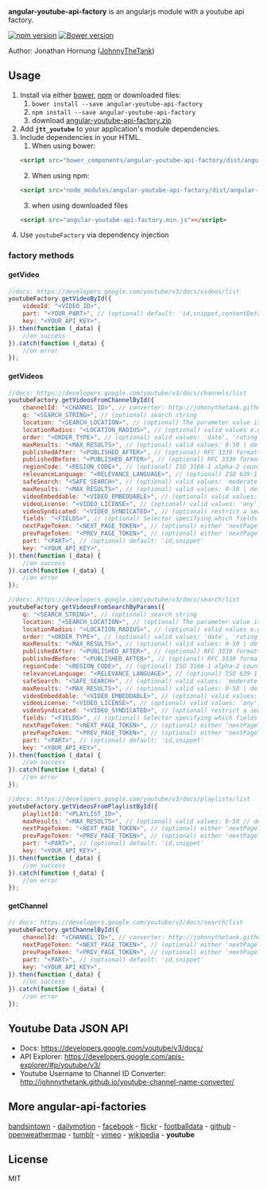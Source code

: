 **angular-youtube-api-factory** is an angularjs module with a youtube api factory.

[![npm version](https://badge.fury.io/js/angular-youtube-api-factory.svg)](https://badge.fury.io/js/angular-youtube-api-factory)
[![Bower version](https://badge.fury.io/bo/angular-youtube-api-factory.svg)](https://badge.fury.io/bo/angular-youtube-api-factory)

Author: Jonathan Hornung ([JohnnyTheTank](https://github.com/JohnnyTheTank))

## Usage

1. Install via either [bower](http://bower.io/), [npm](https://www.npmjs.com/) or downloaded files:
    1. `bower install --save angular-youtube-api-factory`
    2. `npm install --save angular-youtube-api-factory`
    3. download [angular-youtube-api-factory.zip](https://github.com/JohnnyTheTank/angular-youtube-api-factory/zipball/master)
2. Add **`jtt_youtube`** to your application's module dependencies.
3. Include dependencies in your HTML.
    1. When using bower:
    ```html
    <script src="bower_components/angular-youtube-api-factory/dist/angular-youtube-api-factory.min.js"></script>
    ```
    2. When using npm:
    ```html
    <script src="node_modules/angular-youtube-api-factory/dist/angular-youtube-api-factory.min.js"></script>
    ```
    3. when using downloaded files
    ```html
    <script src="angular-youtube-api-factory.min.js"></script>
    ```
4. Use `youtubeFactory` via dependency injection


### factory methods

#### getVideo
```js
//docs: https://developers.google.com/youtube/v3/docs/videos/list
youtubeFactory.getVideoById({
    videoId: "<VIDEO_ID>",
    part: "<YOUR_PART>", // (optional) default: 'id,snippet,contentDetails,statistics'
    key: "<YOUR_API_KEY>",
}).then(function (_data) {
    //on success
}).catch(function (_data) {
    //on error
});
```

#### getVideos
```js
//docs: https://developers.google.com/youtube/v3/docs/channels/list
youtubeFactory.getVideosFromChannelById({
    channelId: "<CHANNEL_ID>", // converter: http://johnnythetank.github.io/youtube-channel-name-converter/
    q: "<SEARCH_STRING>", // (optional) search string
    location: "<SEARCH_LOCATION>", // (optional) The parameter value is a string that specifies latitude/longitude coordinates e.g. '37.42307,-122.08427'.
    locationRadius: "<LOCATION_RADIUS>", // (optional) valid values e.g. '1500m', '5km', '10000ft', and '0.75mi' | default: '5000m'
    order: "<ORDER_TYPE>", // (optional) valid values: 'date', 'rating', 'relevance', 'title', 'videoCount', 'viewCount' | default: 'date'
    maxResults: "<MAX_RESULTS>", // (optional) valid values: 0-50 | default: 5
    publishedAfter: "<PUBLISHED_AFTER>", // (optional) RFC 3339 formatted date-time value (1970-01-01T00:00:00Z)
    publishedBefore: "<PUBLISHED_AFTER>", // (optional) RFC 3339 formatted date-time value (1970-01-01T00:00:00Z)
    regionCode: "<REGION_CODE>", // (optional) ISO 3166-1 alpha-2 country code
    relevanceLanguage: "<RELEVANCE_LANGUAGE>", // (optional) ISO 639-1 two-letter language code
    safeSearch: "<SAFE_SEARCH>", // (optional) valid values: 'moderate','none','strict' | defaut: 'moderate'
    maxResults: "<MAX_RESULTS>", // (optional) valid values: 0-50 | default: 5
    videoEmbeddable: "<VIDEO_EMBEDDABLE>", // (optional) valid values: 'true', 'any' | default: 'true'
    videoLicense: "<VIDEO_LICENSE>", // (optional) valid values: 'any','creativeCommon','youtube'
    videoSyndicated: "<VIDEO_SYNDICATED>", // (optional) restrict a search to only videos that can be played outside youtube.com. valid values: 'any','true' | default: 'any'
    fields: "<FIELDS>", // (optional) Selector specifying which fields to include in a partial response
    nextPageToken: "<NEXT_PAGE_TOKEN>", // (optional) either 'nextPageToken' or 'prevPageToken'
    prevPageToken: "<PREV_PAGE_TOKEN>", // (optional) either 'nextPageToken' or 'prevPageToken'
    part: "<PART>", // (optional) default: 'id,snippet'
    key: "<YOUR_API_KEY>",
}).then(function (_data) {
    //on success
}).catch(function (_data) {
    //on error
});
```

```js
//docs: https://developers.google.com/youtube/v3/docs/search/list
youtubeFactory.getVideosFromSearchByParams({
    q: "<SEARCH_STRING>", // (optional) search string
    location: "<SEARCH_LOCATION>", // (optional) The parameter value is a string that specifies latitude/longitude coordinates e.g. '37.42307,-122.08427'.
    locationRadius: "<LOCATION_RADIUS>", // (optional) valid values e.g. '1500m', '5km', '10000ft', and '0.75mi' | default: '5000m'
    order: "<ORDER_TYPE>", // (optional) valid values: 'date', 'rating', 'relevance', 'title', 'videoCount', 'viewCount' | default: 'date'
    maxResults: "<MAX_RESULTS>", // (optional) valid values: 0-50 | default: 5
    publishedAfter: "<PUBLISHED_AFTER>", // (optional) RFC 3339 formatted date-time value (1970-01-01T00:00:00Z)
    publishedBefore: "<PUBLISHED_AFTER>", // (optional) RFC 3339 formatted date-time value (1970-01-01T00:00:00Z)
    regionCode: "<REGION_CODE>", // (optional) ISO 3166-1 alpha-2 country code
    relevanceLanguage: "<RELEVANCE_LANGUAGE>", // (optional) ISO 639-1 two-letter language code
    safeSearch: "<SAFE_SEARCH>", // (optional) valid values: 'moderate','none','strict' | defaut: 'moderate'
    maxResults: "<MAX_RESULTS>", // (optional) valid values: 0-50 | default: 5
    videoEmbeddable: "<VIDEO_EMBEDDABLE>", // (optional) valid values: 'true', 'any' | default: 'true'
    videoLicense: "<VIDEO_LICENSE>", // (optional) valid values: 'any','creativeCommon','youtube'
    videoSyndicated: "<VIDEO_SYNDICATED>", // (optional) restrict a search to only videos that can be played outside youtube.com. valid values: 'any','true' | default: 'any'
    fields: "<FIELDS>", // (optional) Selector specifying which fields to include in a partial response
    nextPageToken: "<NEXT_PAGE_TOKEN>", // (optional) either 'nextPageToken' or 'prevPageToken'
    prevPageToken: "<PREV_PAGE_TOKEN>", // (optional) either 'nextPageToken' or 'prevPageToken'
    part: "<PART>", // (optional) default: 'id,snippet'
    key: "<YOUR_API_KEY>",
}).then(function (_data) {
    //on success
}).catch(function (_data) {
    //on error
});
```

```js
//docs: https://developers.google.com/youtube/v3/docs/playlists/list
youtubeFactory.getVideosFromPlaylistById({
    playlistId: "<PLAYLIST_ID>",
    maxResults: "<MAX_RESULTS>", // (optional) valid values: 0-50 // default: 5
    nextPageToken: "<NEXT_PAGE_TOKEN>", // (optional) either 'nextPageToken' or 'prevPageToken'
    prevPageToken: "<PREV_PAGE_TOKEN>", // (optional) either 'nextPageToken' or 'prevPageToken'
    part: "<PART>", // (optional) default: 'id,snippet'
    key: "<YOUR_API_KEY>",
}).then(function (_data) {
    //on success
}).catch(function (_data) {
    //on error
});
```


#### getChannel
```js
// docs: https://developers.google.com/youtube/v3/docs/search/list
youtubeFactory.getChannelById({
    channelId: "<CHANNEL_ID>", // converter: http://johnnythetank.github.io/youtube-channel-name-converter/
    nextPageToken: "<NEXT_PAGE_TOKEN>", // (optional) either 'nextPageToken' or 'prevPageToken'
    prevPageToken: "<PREV_PAGE_TOKEN>", // (optional) either 'nextPageToken' or 'prevPageToken'
    part: "<PART>", // (optional) default: 'id,snippet'
    key: "<YOUR_API_KEY>",
}).then(function (_data) {
    //on success
}).catch(function (_data) {
    //on error
});
```


## Youtube Data JSON API
* Docs: https://developers.google.com/youtube/v3/docs/
* API Explorer: https://developers.google.com/apis-explorer/#p/youtube/v3/
* Youtube Username to Channel ID Converter: http://johnnythetank.github.io/youtube-channel-name-converter/

## More angular-api-factories
[bandsintown](https://github.com/JohnnyTheTank/angular-bandsintown-api-factory) - [dailymotion](https://github.com/JohnnyTheTank/angular-dailymotion-api-factory) - [facebook](https://github.com/JohnnyTheTank/angular-facebook-api-factory) - [flickr](https://github.com/JohnnyTheTank/angular-flickr-api-factory) - [footballdata](https://github.com/JohnnyTheTank/angular-footballdata-api-factory) - [github](https://github.com/JohnnyTheTank/angular-github-api-factory) - [openweathermap](https://github.com/JohnnyTheTank/angular-openweathermap-api-factory) - [tumblr](https://github.com/JohnnyTheTank/angular-tumblr-api-factory) - [vimeo](https://github.com/JohnnyTheTank/angular-vimeo-api-factory) - [wikipedia](https://github.com/JohnnyTheTank/angular-wikipedia-api-factory) - **youtube**

## License
MIT
